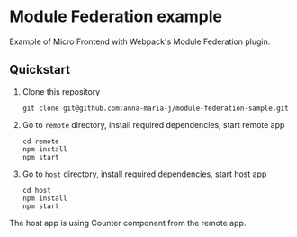 # Module Federation example

Example of Micro Frontend with Webpack's Module Federation plugin.

## Quickstart

1. Clone this repository
   ```
   git clone git@github.com:anna-maria-j/module-federation-sample.git
   ```

2. Go to `remote` directory, install required dependencies, start remote app
   ```
   cd remote
   npm install
   npm start
   ```

2. Go to `host` directory, install required dependencies, start host app
   ```
   cd host
   npm install
   npm start
   ```


The host app is using Counter component from the remote app.